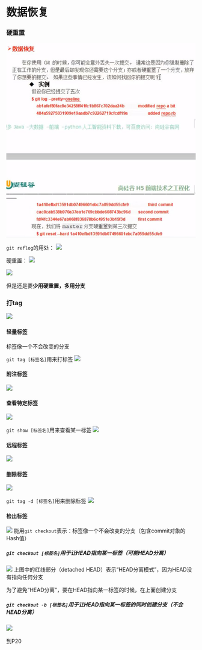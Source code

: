 # 数据恢复

### 硬重置

![](2022-12-06-23-35-31.png)

```git reflog```的用处：
![](2022-12-06-23-38-25.png)

硬重置：
![](2022-12-06-23-40-20.png)

![](2022-12-06-23-40-42.png)

但是还是要**少用硬重置，多用分支**

### 打tag

![](2022-12-06-23-45-38.png)

#### 轻量标签

标签像一个不会改变的分支

```git tag [标签名]```用来打标签
![](2022-12-06-23-49-48.png)

#### 附注标签

![](2022-12-06-23-52-32.png)

#### 查看特定标签

![](2022-12-06-23-54-58.png)

```git show [标签名]```用来查看某一标签
![](2022-12-06-23-53-53.png)

#### 远程标签

![](2022-12-06-23-58-36.png)

#### 删除标签

![](2022-12-06-23-58-51.png)

```git tag -d [标签名]```用来删除标签
![](2022-12-06-23-59-51.png)

#### 检出标签

![](2022-12-07-00-01-05.png)
能用```git checkout```表示：标签像一个不会改变的分支（包含commit对象的Hash值）

##### ```git checkout [标签名]```用于让HEAD指向某一标签（可能HEAD分离）
![](2022-12-07-00-03-35.png)
上图中的红线部分（detached HEAD）表示“HEAD分离模式”，因为HEAD没有指向任何分支

为了避免“HEAD分离”，要在HEAD指向某一标签的时候，在上面创建分支

##### ```git checkout -b [标签名]```用于让HEAD指向某一标签的同时创建分支（不会HEAD分离）
![](2022-12-07-00-10-39.png)

到P20
